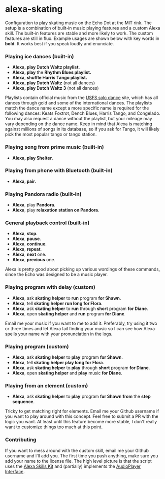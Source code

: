 # alexa-skating

Configuration to play skating music on the Echo Dot at the MIT rink. The setup is a combination of built-in music playing features and a custom Alexa skill. The built-in features are stable and more likely to work. The custom features are still in flux. Example usages are shown below with key words in **bold**. It works best if you speak loudly and enunciate.

### Playing ice dances (built-in)
* **Alexa, play Dutch Waltz playlist.**
* **Alexa, play** the **Rhythm Blues playlist.**
* **Alexa, shuffle Harris Tango playlist.**
* **Alexa, play Dutch Waltz** (not all dances)
* **Alexa, play Dutch Waltz 3** (not all dances)

Playlists contain official music from the [USFS solo dance](http://www.usfsa.org/programs?id=59305) site, which has all dances through gold and some of the international dances. The playlists match the dance name except a more specific name is required for the following dances: Keats Foxtrot, Dench Blues, Harris Tango, and Congelado. You may also request a dance without the playlist, but your mileage may vary depending on the dance name. Keep in mind that Alexa is matching against millions of songs in its database, so if you ask for Tango, it will likely pick the most popular tango or tango station.

### Playing song from prime music (built-in)
* **Alexa, play Shelter.**

### Playing from phone with Bluetooth (built-in)
* **Alexa, pair.**

### Playing Pandora radio (built-in)
* **Alexa**, play **Pandora**.
* **Alexa**, play **relaxation station on Pandora**.

### General playback control (built-in)
* **Alexa**, **stop**.
* **Alexa**, **pause**.
* **Alexa**, **continue**.
* **Alexa**, **repeat**.
* **Alexa**, **next** one.
* **Alexa**, **previous** one.

Alexa is pretty good about picking up various wordings of these commands, since the Echo was designed to be a music player.

### Playing program with delay (custom)
* **Alexa**, ask **skating helper** to **run** program **for Shawn**.
* **Alexa**, tell **skating helper run long for Flora**.
* **Alexa**, ask **skating helper** to **run** through **short** program **for Diane**.
* **Alexa**, open **skating helper** and **run** program **for Diane**.

Email me your music if you want to me to add it. Preferably, try using it two or three times and let Alexa fail finding your music so I can see how Alexa spells your name with your pronunciation in the logs.

### Playing program (custom)
* **Alexa**, ask **skating helper** to **play** program **for Shawn**.
* **Alexa**, tell **skating helper play long for Flora**.
* **Alexa**, ask **skating helper** to **play** through **short** program **for Diane**.
* **Alexa**, open **skating helper** and **play** music **for Diane**.

### Playing from an element (custom)
* **Alexa**, ask **skating helper** to **play** program **for Shawn from** the **step sequence**.

Tricky to get matching right for elements. Email me your Github username if you want to play around with this concept. Feel free to submit a PR with the logic you want. At least until this feature become more stable, I don't really want to customize things too much at this point.

### Contributing
If you want to mess around with the custom skill, email me your Github username and I'll add you. The first time you push anything, make sure you add your name to the license file. The high level picture is that the script uses the [Alexa Skills Kit](https://developer.amazon.com/alexa-skills-kit) and (partially) implements the [AudioPlayer Interface](https://developer.amazon.com/docs/custom-skills/audioplayer-interface-reference.html).